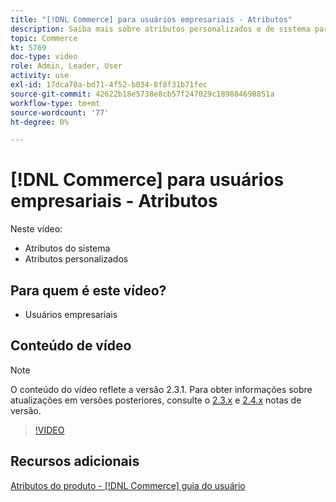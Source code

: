 ```yaml
---
title: "[!DNL Commerce] para usuários empresariais - Atributos"
description: Saiba mais sobre atributos personalizados e de sistema para produtos.
topic: Commerce
kt: 5769
doc-type: video
role: Admin, Leader, User
activity: use
exl-id: 17dca70a-bd71-4f52-b034-8f8f31b71fec
source-git-commit: 42622b18e5738e8cb57f247029c189884698851a
workflow-type: tm+mt
source-wordcount: '77'
ht-degree: 0%

---
```


# [!DNL Commerce] para usuários empresariais - Atributos

Neste vídeo:

- Atributos do sistema
- Atributos personalizados

## Para quem é este vídeo?

- Usuários empresariais

## Conteúdo de vídeo

>[!NOTE]
>
>O conteúdo do vídeo reflete a versão 2.3.1. Para obter informações sobre atualizações em versões posteriores, consulte o [ 2.3.x](https://devdocs.magento.com/guides/v2.3/release-notes/bk-release-notes.html) e [2.4.x](https://devdocs.magento.com/guides/v2.4/release-notes/bk-release-notes.html) notas de versão.

>[!VIDEO](https://video.tv.adobe.com/v/35954?quality=12&learn=on)

## Recursos adicionais

[Atributos do produto - [!DNL Commerce] guia do usuário](https://docs.magento.com/user-guide/catalog/product-attributes.html)

